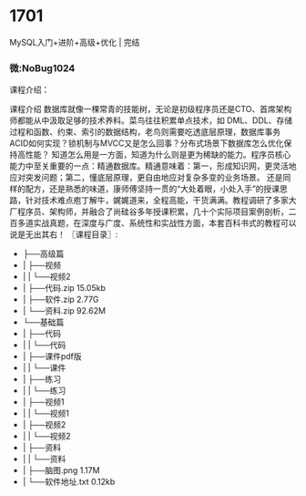# 1701
MySQL入门+进阶+高级+优化 | 完结

### 微:NoBug1024 


课程介绍：

课程介绍
   数据库就像一棵常青的技能树，无论是初级程序员还是CTO、首席架构师都能从中汲取足够的技术养料。菜鸟往往积累单点技术，如 DML、DDL、存储过程和函数、约束、索引的数据结构，老鸟则需要吃透底层原理，数据库事务ACID如何实现？锁机制与MVCC又是怎么回事？分布式场景下数据库怎么优化保持高性能？
   知道怎么用是一方面，知道为什么则是更为稀缺的能力。程序员核心能力中至关重要的一点：精通数据库。精通意味着：第一，形成知识网，更灵活地应对突发问题；第二，懂底层原理，更自由地应对复杂多变的业务场景。
还是同样的配方，还是熟悉的味道，康师傅坚持一贯的“大处着眼，小处入手”的授课思路，针对技术难点庖丁解牛，娓娓道来，全程高能，干货满满。教程调研了多家大厂程序员、架构师，并融合了尚硅谷多年授课积累，几十个实际项目案例剖析，二百多道实战真题，在深度与广度、系统性和实战性方面，本套百科书式的教程可以说是无出其右！
〖课程目录〗:

- ├──高级篇  
- |   ├──视频  
- |   |   └──视频2  
- |   ├──代码.zip  15.05kb
- |   ├──软件.zip  2.77G
- |   └──资料.zip  92.62M
- └──基础篇  
- |   ├──代码  
- |   |   └──代码  
- |   ├──课件pdf版  
- |   |   └──课件  
- |   ├──练习  
- |   |   └──练习  
- |   ├──视频1  
- |   |   └──视频1  
- |   ├──视频2  
- |   |   └──视频2  
- |   ├──资料  
- |   |   └──资料  
- |   ├──脑图.png  1.17M
- |   └──软件地址.txt  0.12kb
